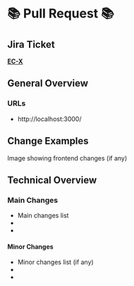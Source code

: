 # 📚 Pull Request 📚

## Jira Ticket 

**[EC-X](https://pencilpaperscissordev.atlassian.net/browse/EC-X)**

## General Overview

### URLs

- http://localhost:3000/

## Change Examples

Image showing frontend changes (if any)

## Technical Overview

### Main Changes

- Main changes list
-
-

#### Minor Changes

- Minor changes list (if any)
-
-